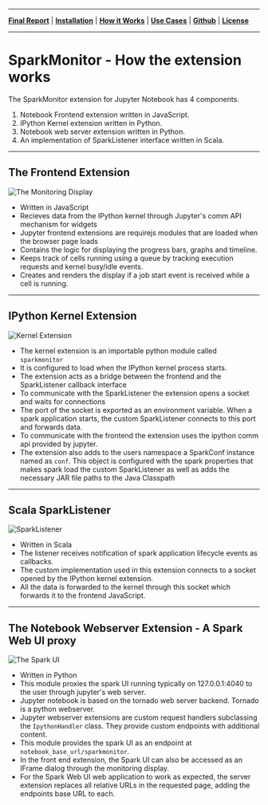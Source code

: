 ___
**[Final Report](index.md)** |
**[Installation](install.md)** |
**[How it Works](how.md)** |
**[Use Cases](#common-use-cases-and-tests)** |
**[Github](https://github.com/krishnan-r/sparkmonitor)** |
**[License](https://github.com/krishnan-r/sparkmonitor/blob/master/LICENSE.md)**
___

# SparkMonitor - How the extension works

The SparkMonitor extension for Jupyter Notebook has 4 components.

1. Notebook Frontend extension written in JavaScript.
2. IPython Kernel extension written in Python.
3. Notebook web server extension written in Python.
4. An implementation of SparkListener interface written in Scala.

---
## The Frontend Extension
![The Monitoring Display](https://user-images.githubusercontent.com/6822941/29601568-d5e42934-87f9-11e7-9780-3cd3a0d8d86b.png)
- Written in JavaScript
- Recieves data from the IPython kernel through Jupyter's comm API mechanism for widgets
- Jupyter frontend extensions are requirejs modules that are loaded when the browser page loads
- Contains the logic for displaying the progress bars, graphs and timeline.
- Keeps track of cells running using a queue by tracking execution requests and kernel busy/idle events.
- Creates and renders the display if a job start event is received while a cell is running.

---
## IPython Kernel Extension
![Kernel Extension](https://user-images.githubusercontent.com/6822941/29601566-d5e276a2-87f9-11e7-884e-95d66beaecd4.png)
- The kernel extension is an importable python module called `sparkmonitor`
- It is configured to load when the IPython kernel process starts.
- The extension acts as a bridge between the frontend and the SparkListener callback interface
- To communicate with the SparkListener the extension opens a socket and waits for connections
- The port of the socket is exported as an environment variable. When a spark application starts, the custom SparkListener connects to this port and forwards data.
- To communicate with the frontend the extension uses the ipython comm api provided by jupyter. 
- The extension also adds to the users namespace a SparkConf instance named as `conf`. This object is configured with the spark properties that makes spark load the custom SparkListener as well as adds the necessary JAR file paths to the Java Classpath


---
## Scala SparkListener
![SparkListener](https://user-images.githubusercontent.com/6822941/29601567-d5e3cc96-87f9-11e7-9cb5-878411bbd2f5.png)
- Written in Scala
- The listener receives notification of spark application lifecycle events as callbacks.
- The custom implementation used in this extension connects to a socket opened by the IPython kernel extension.
- All the data is forwarded to the kernel through this socket which forwards it to the frontend JavaScript.

---
## The Notebook Webserver Extension - A Spark Web UI proxy
![The Spark UI](https://user-images.githubusercontent.com/6822941/29601565-d5dfb76e-87f9-11e7-9fd4-87522989d2d5.png)
- Written in Python
- This module proxies the spark UI running typically on 127.0.0.1:4040 to the user through jupyter's web server.
- Jupyter notebook is based on the tornado web server backend. Tornado is a python webserver.
- Jupyter webserver extensions are custom request handlers subclassing the `IpythonHandler` class. They provide custom endpoints with additional content.
- This module provides the spark UI as an endpoint at `notebook_base_url/sparkmonitor`.
- In the front end extension, the Spark UI can also be accessed as an IFrame dialog through the monitoring display.
- For the Spark Web UI web application to work as expected, the server extension replaces all relative URLs in the requested page, adding the endpoints base URL to each.
